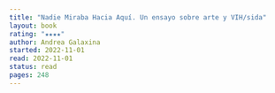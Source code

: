 ```yaml
---
title: "Nadie Miraba Hacia Aquí. Un ensayo sobre arte y VIH/sida"
layout: book
rating: "★★★★"
author: Andrea Galaxina
started: 2022-11-01
read: 2022-11-01
status: read
pages: 248
---
```

